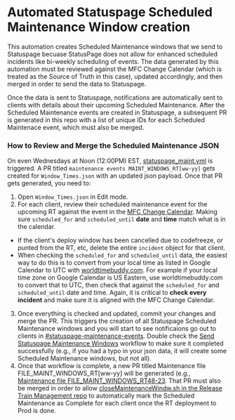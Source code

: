 # Automated Statuspage Scheduled Maintenance Window creation
This automation creates Scheduled Maintenance windows that we send to Statuspage becuase StatusPage does not allow for enhanced scheduled incidents like bi-weekly scheduling of events. The data generated by this automation must be reviewed against the MFC Change Calendar (which is treated as the Source of Truth in this case), updated accordingly, and then merged in order to send the data to Statuspage. 

Once the data is sent to Statuspage, notifications are automatically sent to clients with details about their upcoming Scheduled Maintenance. After the Scheduled Maintenance events are created in Statuspage, a subsequent PR is generated in this repo with a list of unique IDs for each Scheduled Maintenace event, which must also be merged. 

### How to Review and Merge the Scheduled Maintenance JSON
On even Wednesdays at Noon (12:00PM) EST, [statuspage_maint.yml](https://github.com/takeoff-com/release-notes/blob/master/.github/workflows/statuspage_maint.yml) is triggered. A PR titled `maintenance events MAINT_WINDOWS_RT[ww-yy]` gets created for `Window_Times.json` with an updated json payload. Once that PR gets generated, you need to: 

1. Open `Window_Times.json` in Edit mode.
2. For each client, review their scheduled maintenance event for the upcoming RT against the event in the [MFC Change Calendar](https://calendar.google.com/calendar/u/0?cid=dGFrZW9mZi5jb21fcmViNGRldnJhamg4dHU1bmRhaHJwa3BkazRAZ3JvdXAuY2FsZW5kYXIuZ29vZ2xlLmNvbQ). Making sure `scheduled_for` and `scheduled_until` **date** and **time** match what is in the calendar.
- If the client's deploy window has been cancelled due to codefreeze, or punted from the RT, etc, delete the entire `incident` object for that client.
- When checking the `scheduled_for` and `scheduled_until` data, the easiest way to do this is to convert from your local time as listed in Google Calendar to UTC with [worldtimebuddy.com](worldtimebuddy.com). For example if your local time zone on Google Calendar is US Eastern, use worldtimebuddy.com to convert that to UTC, then check that against the `scheduled_for` and `scheduled_until` date and time. 
Again, it is critical to **check every incident** and make sure it is aligned with the MFC Change Calendar.
3. Once everything is checked and updated, commit your changes and merge the PR. This triggers the creation of all Statuspage Scheduled Maintenance windows and you will start to see notificaions go out to clients in [#statuspage-maintenance-events](https://takeofftech.slack.com/archives/C03RBAGFSBF). Double check the [Send Statuspage Maintenance Windows](https://github.com/takeoff-com/release-notes/actions/workflows/send_statuspage_maint.yml) workflow to make sure it completed successfully (e.g., if you had a typo in your json data, it will create some Scheduled Maintenance windows, but not all).
4. Once that workflow is complete, a new PR titled Maintenance file FILE_MAINT_WINDOWS_RT[ww-yy] will be generated (e.g., [Maintenance file FILE_MAINT_WINDOWS_RT48-23](https://github.com/takeoff-com/release-notes/pull/609). That PR must also be merged in order to allow [closeMaintenanceWindw.sh in the Release Train Management repo](https://github.com/takeoff-com/release-train-management/blob/master/scripts/closeMaintenanceWindow.sh) to automatically mark the Scheduled Maintenance as Complete for each client once the RT deployment to Prod is done. 
